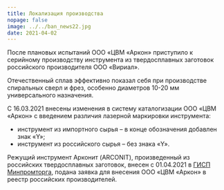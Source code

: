 ```yaml
---
title: Локализация производства
nopage: false
image: ../../ban_news22.jpg
date: 2021-04-02
---
```

После плановых испытаний ООО «ЦВМ «Аркон» приступило к серийному производству инструмента из твердосплавных заготовок российского производителя ООО «Вириал».

Отечественный сплав эффективно показал себя при производстве спиральных сверл и фрез, особенно диаметров 10-20 мм универсального назначения.

С 16.03.2021 внесены изменения в систему каталогизации ООО «ЦВМ «Аркон» с введением различия лазерной маркировки инструмента:

* инструмент из импортного сырья – в конце обозначения добавлен знак «Y»;
* инструмент из российского сырья – без знака «Y».

Режущий инструмент Арконит (ARCONIT), произведенный из российских твердосплавных заготовок, внесен с 01.04.2021 в [ГИСП Минпромторга](https://gisp.gov.ru/goods/#/product/1961609), подана заявка для внесения ООО «ЦВМ «Аркон» в реестр российских производителей.